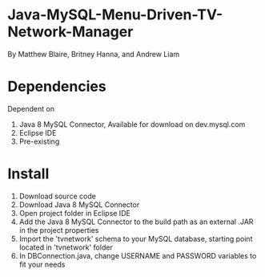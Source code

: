 # Java-MySQL-Menu-Driven-TV-Network-Manager
By Matthew Blaire, Britney Hanna, and Andrew Liam
# Dependencies
Dependent on 
1. Java 8 MySQL Connector, Available for download on dev.mysql.com
2. Eclipse IDE
3. Pre-existing 

# Install
1. Download source code
2. Download Java 8 MySQL Connector
3. Open project folder in Eclipse IDE
4. Add the Java 8 MySQL Connector to the build path as an external .JAR in the project properties
5. Import the 'tvnetwork' schema to your MySQL database, starting point located in 'tvnetwork' folder
6. In DBConnection.java, change USERNAME and PASSWORD variables to fit your needs
